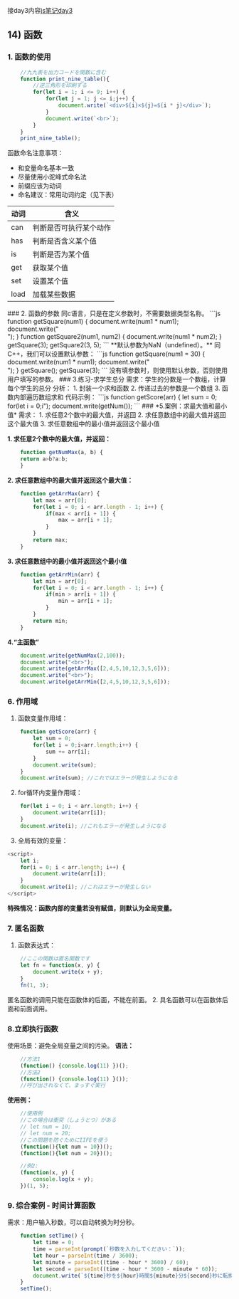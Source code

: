 接day3内容[js笔记day3](./js笔记day3.md)
## 14) 函数
### 1. 函数的使用
```js
	//九九表を出力コードを関数に含む
	function print_nine_table(){
		//逆三角形を印刷する
		for(let i = 1; i <= 9; i++) {
			for(let j = 1; j <= i;j++) {
				document.write(`<div>${i}×${j}=${i * j}</div>`);
			}
			document.write(`<br>`);
		}
	}
	print_nine_table();
```
函数命名注意事项：
- 和变量命名基本一致
- 尽量使用小驼峰式命名法
- 前缀应该为动词
- 命名建议：常用动词约定（见下表）
<table>
	<thead>
		<th>动词</th>
		<th>含义</th>
	</thead>
	<tbody>
		<tr>
			<td>can</td>
			<td>判断是否可执行某个动作</td>
		</tr>
		<tr>                
			<td>has</td>
			<td>判断是否含义某个值</td>
		</tr>
		<tr>
			<td>is</td>
			<td>判断是否为某个值</td>
		</tr>
		<tr>
			<td>get</td>
			<td>获取某个值</td>
		</tr>
		<tr>
			<td>set</td>
			<td>设置某个值</td>
		</tr>
		<tr>
			<td>load</td>
			<td>加载某些数据</td>
		</tr>
	</tbody>
</table>
### 2. 函数的参数
同c语言，只是在定义参数时，不需要数据类型名称。
```js
	function getSquare(num1) {
		document.write(num1 * num1);
		document.write("<br>");
	}
	function getSquare2(num1, num2) {
		document.write(num1 * num2);
	}
	getSquare(3);
	getSquare2(3, 5);
```
**默认参数为NaN（undefined）。**
同C++，我们可以设置默认参数：
```js
	function getSquare(num1 = 30) {
		document.write(num1 * num1);
		document.write("<br>");
	}
	getSquare();
	getSquare(3);
```
没有填参数时，则使用默认参数，否则使用用户填写的参数。
### 3.练习-求学生总分
需求：学生的分数是一个数组，计算每个学生的总分
分析：
1. 封装一个求和函数
2. 传递过去的参数是一个数组
3. 函数内部遍历数组求和
代码示例：
```js
	function getScore(arr) {
		let sum = 0;
		for(let i = 0;i<arr.length;i++) {
			sum += arr[i];
		}
		document.write(sum);
	}
	let arr = [45,50,70,90,100,99,80,76,92,82,77,40];
	getScore(arr);
```
### 4. 函数返回值
```js
	function getSum(a, b) {
		return a+b;
	}
	function getNum() {
		return 200;
	}
	document.write(getSum(1,2));
	document.write("<br>");
	document.write(getNum());
```
### *5.案例：求最大值和最小值*
需求：
1. 求任意2个数中的最大值，并返回
2. 求任意数组中的最大值并返回这个最大值
3. 求任意数组中的最小值并返回这个最小值

**1. 求任意2个数中的最大值，并返回：**
```js
	function getNumMax(a, b) {
	return a>b?a:b;
	}
```
**2. 求任意数组中的最大值并返回这个最大值：**
```js
	function getArrMax(arr) {
		let max = arr[0];
		for(let i = 0; i < arr.length - 1; i++) {
			if(max < arr[i + 1]) {
				max = arr[i + 1];
			}
		}
		return max;
	}
```
**3. 求任意数组中的最小值并返回这个最小值**
```js
	function getArrMin(arr) {
		let min = arr[0];
		for(let i = 0; i < arr.length - 1; i++) {
			if(min > arr[i + 1]) {
				min = arr[i + 1];
			}
		}
		return min;
	}
```
**4.“主函数”**
```js
	document.write(getNumMax(2,100));
	document.write("<br>");
	document.write(getArrMax([2,4,5,10,12,3,5,6]));
	document.write("<br>");
	document.write(getArrMin([2,4,5,10,12,3,5,6]));
```
### 6. 作用域
1. 函数变量作用域：
```js
	function getScore(arr) {
		let sum = 0;
		for(let i = 0;i<arr.length;i++) {
			sum += arr[i];
		}
		document.write(sum);
	}
	document.write(sum); //これではエラーが発生しようになる
```
2. for循环内变量作用域：
```js
	for(let i = 0; i < arr.length; i++) {
		document.write(arr[i]);
	}
	document.write(i); //これもエラーが発生しようになる
```
3. 全局有效的变量：
```js
<script>
	let i;
	for(i = 0; i < arr.length; i++) {
		document.write(arr[i]);
	}
	document.write(i); //これはエラーが発生しない
</script>
```
**特殊情况：函数内部的变量若没有赋值，则默认为全局变量。**
### 7. 匿名函数
1. 函数表达式：
```js
	//ここの関数は匿名関数です
	let fn = function(x, y) {
		document.write(x + y);
	}
	fn(1, 3);
```
匿名函数的调用只能在函数体的后面，不能在前面。
2. 具名函数可以在函数体后面和前面调用。
### 8.立即执行函数
使用场景：避免全局变量之间的污染。
**语法：**
```js
	//方法1
	(function() {console.log(11) })();
	//方法2
	(function() {console.log(11) }());
	//呼び出されなくて、まっすぐ実行
```
**使用例：**
```js
	//使用例
	//この場合は衝突（しょうとつ）がある
	// let num = 10;
	// let num = 20;
	//この問題を防ぐためにIIFEを使う
	(function(){let num = 10})();
	(function(){let num = 20})();

	//例2:
	(function(x, y) {
		console.log(x + y);
	})(1, 5);
```
### 9. 综合案例 - 时间计算函数
需求：用户输入秒数，可以自动转换为时分秒。
```js
	function setTime() {
		let time = 0;
		time = parseInt(prompt(`秒数を入力してください：`));
		let hour = parseInt(time / 3600);
		let minute = parseInt((time - hour * 3600) / 60); 
		let second = parseInt((time - hour * 3600 - minute * 60));
		document.write(`${time}秒を${hour}時間${minute}分${second}秒に転換する。`);
	}
	setTime();
```